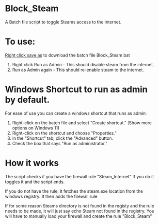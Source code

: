 # Block_Steam
A Batch file script to toggle Steams access to the internet.

# To use:
[Right click save as](https://github.com/8bitpineapple/Block_Steam/blob/main/Block_Steam.bat) to download the batch file Block_Steam.bat
1. Right click Run as Admin - This should disable steam from the internet.
2. Run as Admin again - This should re-enable steam to the internet.

# Windows Shortcut to run as admin by default.
For ease of use you can create a windows shortcut that runs as admin:
1. Right-click on the batch file and select "Create shortcut." (Show more options on Windows 11)
2. Right-click on the shortcut and choose "Properties."
3. In the "Shortcut" tab, click the "Advanced" button.
4. Check the box that says "Run as administrator."

# How it works
The script checks if you have the firewall rule "Steam_Internet"
If you do it toggles it and the script ends.

If you do not have the rule, it fetches the steam.exe location from the windows registry.
It then adds the firewall rule

If for some reason Steams directory is not found in the registy and the rule needs to be made, it will just say echo Steam not found in the registry.
You will have to manually load your firewall and create the rule "Block_Steam"
